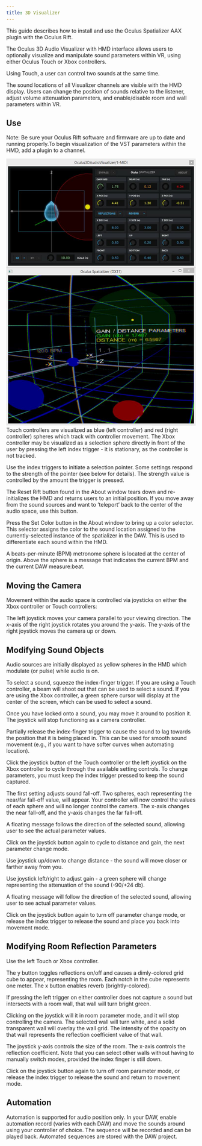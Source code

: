 ```yaml
---
title: 3D Visualizer
---
```

This guide describes how to install and use the Oculus Spatializer AAX plugin with the Oculus Rift.

The Oculus 3D Audio Visualizer with HMD interface allows users to optionally visualize and manipulate sound parameters within VR, using either Oculus Touch or Xbox controllers.

Using Touch, a user can control two sounds at the same time.

The sound locations of all Visualizer channels are visible with the HMD display. Users can change the position of sounds relative to the listener, adjust volume attenuation parameters, and enable/disable room and wall parameters within VR.

## Use

Note: Be sure your Oculus Rift software and firmware are up to date and running properly.To begin visualization of the VST parameters within the HMD, add a plugin to a channel.

![](/images/documentation-audiosdk-latest-concepts-os-aax-visualizer-0.png)  
Touch controllers are visualized as blue (left controller) and red (right controller) spheres which track with controller movement. The Xbox controller may be visualized as a selection sphere directly in front of the user by pressing the left index trigger - it is stationary, as the controller is not tracked.

Use the index triggers to initiate a selection pointer. Some settings respond to the strength of the pointer (see below for details). The strength value is controlled by the amount the trigger is pressed.

The Reset Rift button found in the About window tears down and re-initializes the HMD and returns users to an initial position. If you move away from the sound sources and want to ’teleport’ back to the center of the audio space, use this button.

Press the Set Color button in the About window to bring up a color selector. This selector assigns the color to the sound location assigned to the currently-selected instance of the spatializer in the DAW. This is used to differentiate each sound within the HMD.

A beats-per-minute (BPM) metronome sphere is located at the center of origin. Above the sphere is a message that indicates the current BPM and the current DAW measure:beat.

## Moving the Camera

Movement within the audio space is controlled via joysticks on either the Xbox controller or Touch controllers:

The left joystick moves your camera parallel to your viewing direction. The x-axis of the right joystick rotates you around the y-axis. The y-axis of the right joystick moves the camera up or down.

## Modifying Sound Objects

Audio sources are initially displayed as yellow spheres in the HMD which modulate (or pulse) while audio is on.

To select a sound, squeeze the index-finger trigger. If you are using a Touch controller, a beam will shoot out that can be used to select a sound. If you are using the Xbox controller, a green sphere cursor will display at the center of the screen, which can be used to select a sound.

Once you have locked onto a sound, you may move it around to position it. The joystick will stop functioning as a camera controller.

Partially release the index-finger trigger to cause the sound to lag towards the position that it is being placed in. This can be used for smooth sound movement (e.g., if you want to have softer curves when automating location).

Click the joystick button of the Touch controller or the left joystick on the Xbox controller to cycle through the available setting controls. To change parameters, you must keep the index trigger pressed to keep the sound captured.

The first setting adjusts sound fall-off. Two spheres, each representing the near/far fall-off value, will appear. Your controller will now control the values of each sphere and will no longer control the camera. The x-axis changes the near fall-off, and the y-axis changes the far fall-off.

A floating message follows the direction of the selected sound, allowing user to see the actual parameter values.

Click on the joystick button again to cycle to distance and gain, the next parameter change mode.

Use joystick up/down to change distance - the sound will move closer or farther away from you.

Use joystick left/right to adjust gain - a green sphere will change representing the attenuation of the sound (-90/+24 db).

A floating message will follow the direction of the selected sound, allowing user to see actual parameter values.

Click on the joystick button again to turn off parameter change mode, or release the index trigger to release the sound and place you back into movement mode.

## Modifying Room Reflection Parameters

Use the left Touch or Xbox controller.

The y button toggles reflections on/off and causes a dimly-colored grid cube to appear, representing the room. Each notch in the cube represents one meter. The x button enables reverb (brightly-colored).

If pressing the left trigger on either controller does not capture a sound but intersects with a room wall, that wall will turn bright green.

Clicking on the joystick will it in room parameter mode, and it will stop controlling the camera. The selected wall will turn white, and a solid transparent wall will overlay the wall grid. The intensity of the opacity on that wall represents the reflection coefficient value of that wall.

The joystick y-axis controls the size of the room. The x-axis controls the reflection coefficient. Note that you can select other walls without having to manually switch modes, provided the index finger is still down.

Click on the joystick button again to turn off room parameter mode, or release the index trigger to release the sound and return to movement mode.

## Automation

Automation is supported for audio position only. In your DAW, enable automation record (varies with each DAW) and move the sounds around using your controller of choice. The sequence will be recorded and can be played back. Automated sequences are stored with the DAW project.

